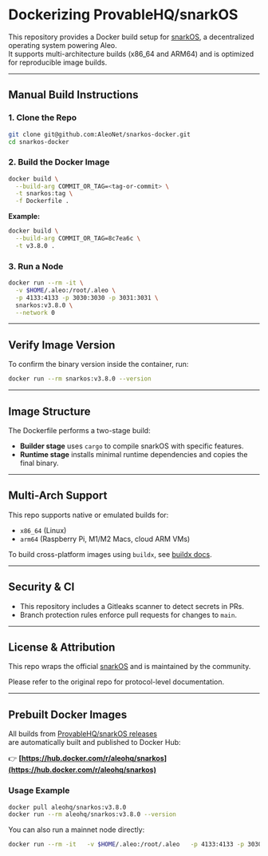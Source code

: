 
# Dockerizing ProvableHQ/snarkOS

This repository provides a Docker build setup for [snarkOS](https://github.com/ProvableHQ/snarkOS), a decentralized operating system powering Aleo.  
It supports multi-architecture builds (x86_64 and ARM64) and is optimized for reproducible image builds.

---

## Manual Build Instructions

### 1. Clone the Repo

```bash
git clone git@github.com:AleoNet/snarkos-docker.git
cd snarkos-docker
```

### 2. Build the Docker Image

```bash
docker build \
  --build-arg COMMIT_OR_TAG=<tag-or-commit> \
  -t snarkos:tag \
  -f Dockerfile .
```

**Example:**

```bash
docker build \
  --build-arg COMMIT_OR_TAG=8c7ea6c \
  -t v3.8.0 .
```

### 3. Run a Node

```bash
docker run --rm -it \
  -v $HOME/.aleo:/root/.aleo \
  -p 4133:4133 -p 3030:3030 -p 3031:3031 \
  snarkos:v3.8.0 \
  --network 0
```

---

## Verify Image Version

To confirm the binary version inside the container, run:

```bash
docker run --rm snarkos:v3.8.0 --version
```

---

## Image Structure

The Dockerfile performs a two-stage build:
- **Builder stage** uses `cargo` to compile snarkOS with specific features.
- **Runtime stage** installs minimal runtime dependencies and copies the final binary.

---

## Multi-Arch Support

This repo supports native or emulated builds for:
- `x86_64` (Linux)
- `arm64` (Raspberry Pi, M1/M2 Macs, cloud ARM VMs)

To build cross-platform images using `buildx`, see [buildx docs](https://docs.docker.com/build/buildx/working-with-buildx/).

---

## Security & CI

- This repository includes a Gitleaks scanner to detect secrets in PRs.
- Branch protection rules enforce pull requests for changes to `main`.

---

## License & Attribution

This repo wraps the official [snarkOS](https://github.com/ProvableHQ/snarkOS) and is maintained by the community.

Please refer to the original repo for protocol-level documentation.

---

## Prebuilt Docker Images

All builds from [ProvableHQ/snarkOS releases](https://github.com/ProvableHQ/snarkOS/tags)  
are automatically built and published to Docker Hub:

👉 **[https://hub.docker.com/r/aleohq/snarkos](https://hub.docker.com/r/aleohq/snarkos)**

### Usage Example

```bash
docker pull aleohq/snarkos:v3.8.0
docker run --rm aleohq/snarkos:v3.8.0 --version
```

You can also run a mainnet node directly:

```bash
docker run --rm -it   -v $HOME/.aleo:/root/.aleo   -p 4133:4133 -p 3030:3030 -p 3031:3031   aleohq/snarkos:v3.8.0   --network mainnet
```
